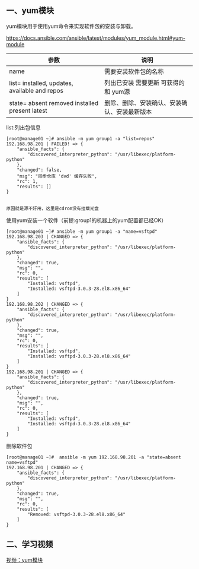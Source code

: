 ## 一、yum模块

yum模块用于使用yum命令来实现软件包的安装与卸载。

https://docs.ansible.com/ansible/latest/modules/yum_module.html#yum-module

| 参数                                           | 说明                                         |
| ---------------------------------------------- | -------------------------------------------- |
| name                                           | 需要安装软件包的名称                         |
| list= installed, updates, available and repos  | 列出已安装 需要更新 可获得的 和 yum源        |
| state= absent removed installed present latest | 删除、删除、安装确认、安装确认、安装最新版本 |

list:列出包信息

```
[root@manage01 ~]# ansible -m yum group1 -a "list=repos"
192.168.98.201 | FAILED! => {
    "ansible_facts": {
        "discovered_interpreter_python": "/usr/libexec/platform-python"
    },
    "changed": false,
    "msg": "同步仓库 'dvd' 缓存失败",
    "rc": 1,
    "results": []
}


原因就是源不好用，这里是cdrom没有挂载光盘
```

使用yum安装一个软件（前提:group1的机器上的yum配置都已经OK）

```
[root@manage01 ~]# ansible -m yum group1 -a "name=vsftpd"
192.168.98.203 | CHANGED => {
    "ansible_facts": {
        "discovered_interpreter_python": "/usr/libexec/platform-python"
    },
    "changed": true,
    "msg": "",
    "rc": 0,
    "results": [
        "Installed: vsftpd",
        "Installed: vsftpd-3.0.3-28.el8.x86_64"
    ]
}
192.168.98.202 | CHANGED => {
    "ansible_facts": {
        "discovered_interpreter_python": "/usr/libexec/platform-python"
    },
    "changed": true,
    "msg": "",
    "rc": 0,
    "results": [
        "Installed: vsftpd",
        "Installed: vsftpd-3.0.3-28.el8.x86_64"
    ]
}
192.168.98.201 | CHANGED => {
    "ansible_facts": {
        "discovered_interpreter_python": "/usr/libexec/platform-python"
    },
    "changed": true,
    "msg": "",
    "rc": 0,
    "results": [
        "Installed: vsftpd",
        "Installed: vsftpd-3.0.3-28.el8.x86_64"
    ]
}
```

删除软件包

```
[root@manage01 ~]#  ansible -m yum 192.168.98.201 -a "state=absent name=vsftpd"
192.168.98.201 | CHANGED => {
    "ansible_facts": {
        "discovered_interpreter_python": "/usr/libexec/platform-python"
    },
    "changed": true,
    "msg": "",
    "rc": 0,
    "results": [
        "Removed: vsftpd-3.0.3-28.el8.x86_64"
    ]
}
```

## 二、学习视频

[视频：yum模块](https://www.bilibili.com/video/BV19J41167sM?p=20)